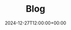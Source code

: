 ---
weight: 10
date: 2025-01-03T15:00:00+03:00
title: "Blog"
icon: tab
description: "Discover insights, practical tips, and the latest news on business school careers in our blog."
date: 2024-12-27T12:00:00+00:00
---